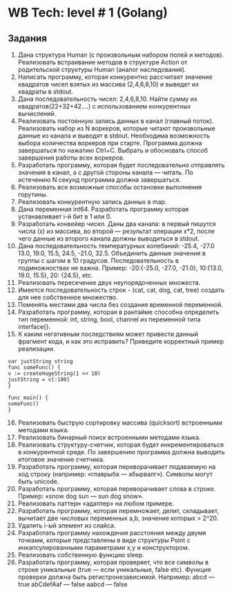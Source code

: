 # WB Tech: level # 1 (Golang)

## Задания

1. Дана структура Human (с произвольным набором полей и методов). Реализовать встраивание методов в структуре Action от родительской структуры Human (аналог наследования).
2. Написать программу, которая конкурентно рассчитает значение квадратов чисел взятых из массива (2,4,6,8,10) и выведет их квадраты в stdout.
3. Дана последовательность чисел: 2,4,6,8,10. Найти сумму их квадратов(22+32+42….) с использованием конкурентных вычислений.
4. Реализовать постоянную запись данных в канал (главный поток). Реализовать набор из N воркеров, которые читают произвольные данные из канала и выводят в stdout. Необходима возможность выбора количества воркеров при старте.
Программа должна завершаться по нажатию Ctrl+C. Выбрать и обосновать способ завершения работы всех воркеров.
5. Разработать программу, которая будет последовательно отправлять значения в канал, а с другой стороны канала — читать. По истечению N секунд программа должна завершаться.
6. Реализовать все возможные способы остановки выполнения горутины.
7. Реализовать конкурентную запись данных в map.
8. Дана переменная int64. Разработать программу которая устанавливает i-й бит в 1 или 0.
9. Разработать конвейер чисел. Даны два канала: в первый пишутся числа (x) из массива, во второй — результат операции x*2, после чего данные из второго канала должны выводиться в stdout.
10. Дана последовательность температурных колебаний: -25.4, -27.0 13.0, 19.0, 15.5, 24.5, -21.0, 32.5. Объединить данные значения в группы с шагом в 10 градусов. Последовательность в подмножноствах не важна.
Пример: -20:{-25.0, -27.0, -21.0}, 10:{13.0, 19.0, 15.5}, 20: {24.5}, etc.
11. Реализовать пересечение двух неупорядоченных множеств.
12. Имеется последовательность строк - (cat, cat, dog, cat, tree) создать для нее собственное множество.
13. Поменять местами два числа без создания временной переменной.
14. Разработать программу, которая в рантайме способна определить тип переменной: int, string, bool, channel из переменной типа interface{}.
15. К каким негативным последствиям может привести данный фрагмент кода, и как это исправить? Приведите корректный пример реализации.
```
var justString string
func someFunc() {
v := createHugeString(1 << 10)
justString = v[:100]
}

func main() {
someFunc()
}
```
16. Реализовать быструю сортировку массива (quicksort) встроенными методами языка.
17. Реализовать бинарный поиск встроенными методами языка.
18. Реализовать структуру-счетчик, которая будет инкрементироваться в конкурентной среде. По завершению программа должна выводить итоговое значение счетчика.
19. Разработать программу, которая переворачивает подаваемую на ход строку (например: «главрыба — абырвалг»). Символы могут быть unicode.
20. Разработать программу, которая переворачивает слова в строке. Пример: «snow dog sun — sun dog snow».
21. Реализовать паттерн «адаптер» на любом примере.
22. Разработать программу, которая перемножает, делит, складывает, вычитает две числовых переменных a,b, значение которых > 2^20.
23. Удалить i-ый элемент из слайса.
24. Разработать программу нахождения расстояния между двумя точками, которые представлены в виде структуры Point с инкапсулированными параметрами x,y и конструктором.
25. Реализовать собственную функцию sleep.
26. Разработать программу, которая проверяет, что все символы в строке уникальные (true — если уникальные, false etc). Функция проверки должна быть регистронезависимой.
Например:
abcd — true
abCdefAaf — false
aabcd — false
